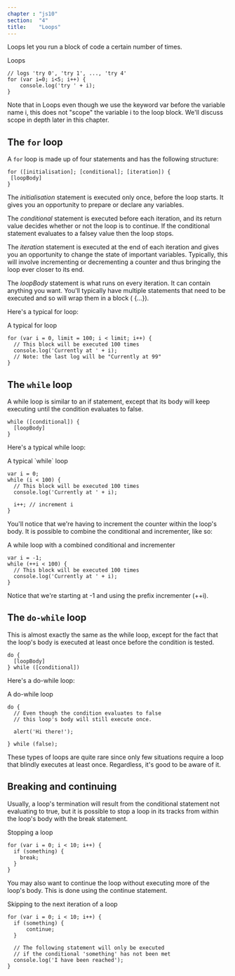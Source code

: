 ```yaml
---
chapter : "js10"
section:  "4"
title:    "Loops"
---
```

Loops let you run a block of code a certain number of times.

<div class="example" markdown="1">
Loops

    // logs 'try 0', 'try 1', ..., 'try 4'
    for (var i=0; i<5; i++) {
        console.log('try ' + i);
    }
</div>

<p class="note">Note that in Loops even though we use the keyword var before
the variable name i, this does not "scope" the variable i to the loop block.
We'll discuss scope in depth later in this chapter.</p>

## The `for` loop

A `for` loop is made up of four statements and has the following structure:

    for ([initialisation]; [conditional]; [iteration]) {
     [loopBody]
    }

The _initialisation_ statement is executed only once, before the loop starts. It
gives you an opportunity to prepare or declare any variables.

The _conditional_ statement is executed before each iteration, and its return
value decides whether or not the loop is to continue. If the conditional
statement evaluates to a falsey value then the loop stops.

The _iteration_ statement is executed at the end of each iteration and gives you
an opportunity to change the state of important variables. Typically, this will
involve incrementing or decrementing a counter and thus bringing the loop ever
closer to its end.

The _loopBody_ statement is what runs on every iteration. It can contain anything
you want. You'll typically have multiple statements that need to be executed
and so will wrap them in a block ( {...}).

Here's a typical for loop:

<div class="example" markdown="1">
A typical for loop

    for (var i = 0, limit = 100; i < limit; i++) {
      // This block will be executed 100 times
      console.log('Currently at ' + i);
      // Note: the last log will be "Currently at 99"
    }
</div>

## The `while` loop

A while loop is similar to an if statement, except that its body will keep
executing until the condition evaluates to false.

    while ([conditional]) {
      [loopBody]
    }

Here's a typical while loop:

<div class="example" markdown="1">
A typical `while` loop

    var i = 0;
    while (i < 100) {
      // This block will be executed 100 times
      console.log('Currently at ' + i);

      i++; // increment i
    }
</div>

You'll notice that we're having to increment the counter within the loop's
body. It is possible to combine the conditional and incrementer, like so:

<div class="example" markdown="1">
A while loop with a combined conditional and incrementer

    var i = -1;
    while (++i < 100) {
      // This block will be executed 100 times
      console.log('Currently at ' + i);
    }
</div>

Notice that we're starting at -1 and using the prefix incrementer (++i).

## The `do-while` loop

This is almost exactly the same as the while loop, except for the fact that the
loop's body is executed at least once before the condition is tested.

    do {
      [loopBody]
    } while ([conditional])

Here's a do-while loop:

<div class="example" markdown="1">
A do-while loop

    do {
      // Even though the condition evaluates to false
      // this loop's body will still execute once.

      alert('Hi there!');

    } while (false);
</div>

These types of loops are quite rare since only few situations require a loop
that blindly executes at least once. Regardless, it's good to be aware of it.

## Breaking and continuing

Usually, a loop's termination will result from the conditional statement not
evaluating to true, but it is possible to stop a loop in its tracks from within
the loop's body with the break statement.

<div class="example" markdown="1">
Stopping a loop

    for (var i = 0; i < 10; i++) {
      if (something) {
        break;
      }
    }
</div>

You may also want to continue the loop without executing more of the loop's
body. This is done using the continue statement.

<div class="example" markdown="1">
Skipping to the next iteration of a loop

    for (var i = 0; i < 10; i++) {
      if (something) {
          continue;
      }

      // The following statement will only be executed
      // if the conditional 'something' has not been met
      console.log('I have been reached');
    }
</div>
